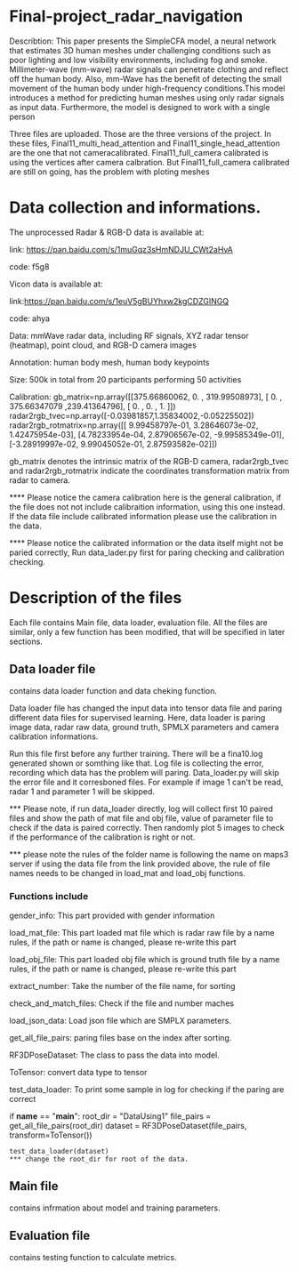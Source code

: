 # Final-project_radar_navigation
Describtion: This paper presents the SimpleCFA model, a neural network that estimates 3D human meshes under challenging conditions such as poor lighting and low visibility environments, including fog and smoke. Millimeter-wave (mm-wave) radar signals can
penetrate clothing and reflect off the human body. Also, mm-Wave has the benefit of
detecting the small movement of the human body under high-frequency conditions.This
model introduces a method for predicting human meshes using only radar signals as
input data. Furthermore, the model is designed to work with a single person

Three files are uploaded. Those are the three versions of the project. In these files, Final11_multi_head_attention and Final11_single_head_attention are the one that not cameracalibrated. Final11_full_camera calibrated is using the vertices after camera calbration. But Final11_full_camera calibrated are still on going, has the problem with ploting meshes

# Data collection and informations.
The unprocessed Radar & RGB-D data is available at: 

link: https://pan.baidu.com/s/1muGqz3sHmNDJU_CWt2aHvA 

code: f5g8

Vicon data is available at: 

link:https://pan.baidu.com/s/1euV5gBUYhxw2kgCDZGINGQ 

code: ahya

Data: mmWave radar data, including RF signals, XYZ radar tensor (heatmap), point cloud, and RGB-D camera images

Annotation: human body mesh, human body keypoints

Size: 500k in total from 20 participants performing 50 activities

Calibration:
gb_matrix=np.array([[375.66860062,   0.      ,   319.99508973], [  0.    ,     375.66347079 ,239.41364796], [  0.     ,      0.      ,     1.        ]])
radar2rgb_tvec=np.array([-0.03981857,1.35834002,-0.05225502])
radar2rgb_rotmatrix=np.array([[ 9.99458797e-01,  3.28646073e-02,  1.42475954e-03], [4.78233954e-04,  2.87906567e-02, -9.99585349e-01], [-3.28919997e-02,  9.99045052e-01,  2.87593582e-02]])

gb_matrix denotes the intrinsic matrix of the RGB-D camera, radar2rgb_tvec and radar2rgb_rotmatrix indicate the coordinates transformation matrix from radar to camera.

**** Please notice the camera calibration here is the general calibration, if the file does not not include calibraition information, using this one instead. If the data file include calibrated information please use the calibration in the data.

**** Please notice the calibrated information or the data itself might not be paried correctly, Run data_lader.py first for paring checking and calibration checking. 

# Description of the files
  Each file contains Main file, data loader, evaluation file. All the files are similar, only a few function has been modified, that will be specified in later sections.
  
## Data loader file 
contains data loader function and data cheking function.   

Data loader file has changed the input data into tensor data file and paring different data files for supervised learning. Here, data loader is paring image data, radar raw data, ground truth, SPMLX parameters and camera calibration informations. 

Run this file first before any further training. There will be a fina10.log generated shown or somthing like that. Log file is collecting the error, recording which data has the problem will paring. Data_loader.py will skip the error file and it corresboned files. For example if image 1 can't be read, radar 1 and parameter 1 will be skipped. 

*** Please note, if run data_loader directly, log will collect first 10 paired files and show the path of mat file and obj file, value of parameter file to check if the data is paired correctly. Then randomly plot 5 images to check if the performance of the calibration is right or not. 

*** please note the rules of the folder name is following the name on maps3 server if using the data file from the link provided above, the rule of file names needs to be changed in load_mat and load_obj functions.
### Functions include
  gender_info: This part provided with gender information

  load_mat_file: This part loaded mat file which is radar raw file by a name rules, if the path or name is changed, please re-write this part

  load_obj_file: This part loaded obj file which is ground truth file by a name rules, if the path or name is changed, please re-write this part

  extract_number: Take the number of the file name, for sorting

  check_and_match_files: Check if the file and number maches

  load_json_data: Load json file which are SMPLX parameters.

  get_all_file_pairs: paring files base on the index after sorting.

  RF3DPoseDataset: The class to pass the data into model.

  ToTensor: convert data type to tensor

  test_data_loader: To print some sample in log for checking if the paring are correct

  if __name__ == "__main__":
    root_dir = "DataUsing1"
    file_pairs = get_all_file_pairs(root_dir)
    dataset = RF3DPoseDataset(file_pairs, transform=ToTensor())

    test_data_loader(dataset)
    *** change the root_dir for root of the data.
## Main file 
  contains infrmation about model and training parameters.  
  
## Evaluation file 
  contains testing function to calculate metrics. 

